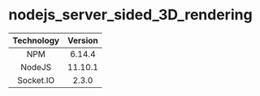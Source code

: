 # nodejs_server_sided_3D_rendering

| Technology | Version |
|:----------:|:-------:|
|     NPM    |  6.14.4 |
|   NodeJS   | 11.10.1 |
|  Socket.IO |  2.3.0  |
